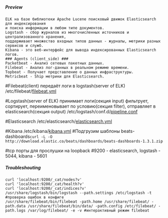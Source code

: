 ##### Preview
```
ELK на базе библиотеки Apache Lucene поисковый движок Elasticsearch для индексирования 
и поиска информации в любом типе документов.
Logstash - сбор журналов из многочисленных источников и централизованного хранения, 
поддерживает множество входных типов данных - журналы, метрики разных сервисов и служб.
Kibana - это веб-интерфейс для вывода индексированных Elasticsearch логов. 
### Agents (client_side) ###
Packetbeat - Анализ сетевых пакетных данных.
Filebeat - Анализ лог-данных в реальном режиме времени.
Topbeat - Получает представление о данных инфраструктуры.
Metricbeat - Ship метрики для Elasticsearch.
```

#Filebeat(client) передаёт логи в logstash(server of ELK) 
/etc/filebeat/[filebeat.yml](https://)

#Logstash(server of ELK) принимает логи(секция input) фильтрует, сортирует, переименовывает по условию(секция filter), отправляет в elasticsearch(секция output) 
/etc/logstash/conf.d/[pipeline.conf](https://)

#Elasticsearch 
/etc/elasticsearch/[elasticsearch.yml](https://)

#Kibana 
/etc/kibana/[kibana.yml](https://)
#Подгрузим шаблоны beats-dashboards`curl -L -O http://download.elastic.co/beats/dashboards/beats-dashboards-1.3.1.zip`

#tcp порты для прослушки на loopback
#9200 - elasticsearch, logstash - 5044, kibana - 5601

##### Troubleshouting
```
curl 'localhost:9200/_cat/nodes?v'
curl 'localhost:9200/_cat/health?v'
curl 'localhost:9200/_cat/indices?v'
/usr/share/logstash/bin/logstash --path.settings /etc/logstash -t #проверка ошибок в конфиге
/usr/share/filebeat/bin/filebeat -path.home /usr/share/filebeat/ -path.data /usr/share/filebeat/bin/data/ -path.config /etc/filebeat/ -path.logs /var/log/filebeat/ -e -v #интерактивный режим filebeat
```
